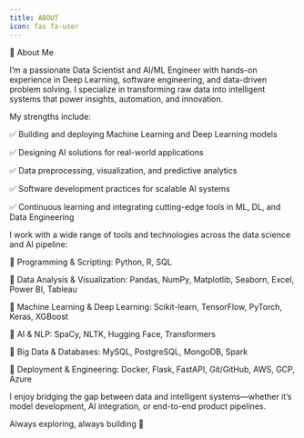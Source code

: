 ```yaml
---
title: ABOUT
icon: fas fa-user
---
```


👋 About Me

I’m a passionate Data Scientist and AI/ML Engineer with hands-on experience in Deep Learning, software engineering, and data-driven problem solving. I specialize in transforming raw data into intelligent systems that power insights, automation, and innovation.

My strengths include:

✅ Building and deploying Machine Learning and Deep Learning models

✅ Designing AI solutions for real-world applications

✅ Data preprocessing, visualization, and predictive analytics

✅ Software development practices for scalable AI systems

✅ Continuous learning and integrating cutting-edge tools in ML, DL, and Data Engineering

I work with a wide range of tools and technologies across the data science and AI pipeline:

🔹 Programming & Scripting:
Python, R, SQL

🔹 Data Analysis & Visualization:
Pandas, NumPy, Matplotlib, Seaborn, Excel, Power BI, Tableau

🔹 Machine Learning & Deep Learning:
Scikit-learn, TensorFlow, PyTorch, Keras, XGBoost

🔹 AI & NLP:
SpaCy, NLTK, Hugging Face, Transformers

🔹 Big Data & Databases:
MySQL, PostgreSQL, MongoDB, Spark

🔹 Deployment & Engineering:
Docker, Flask, FastAPI, Git/GitHub, AWS, GCP, Azure

I enjoy bridging the gap between data and intelligent systems—whether it’s model development, AI integration, or end-to-end product pipelines.

Always exploring, always building 🚀

